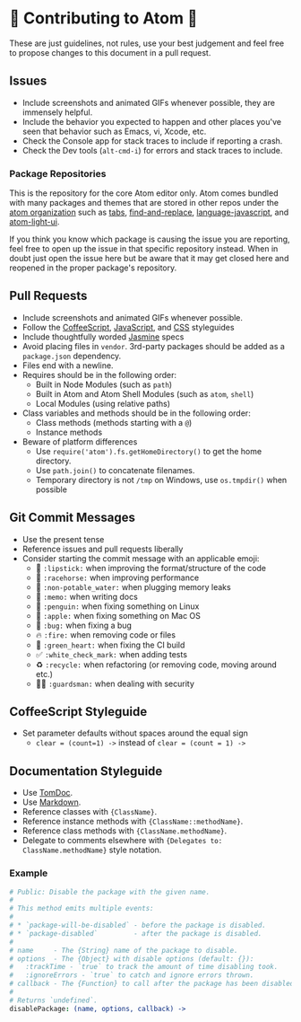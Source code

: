 # :tada: Contributing to Atom :tada:

These are just guidelines, not rules, use your best judgement and feel free
to propose changes to this document in a pull request.

## Issues
  * Include screenshots and animated GIFs whenever possible, they are immensely
    helpful.
  * Include the behavior you expected to happen and other places you've seen
    that behavior such as Emacs, vi, Xcode, etc.
  * Check the Console app for stack traces to include if reporting a crash.
  * Check the Dev tools (`alt-cmd-i`) for errors and stack traces to include.

### Package Repositories

This is the repository for the core Atom editor only. Atom comes bundled with
many packages and themes that are stored in other repos under the
[atom organization](https://github.com/atom) such as [tabs](https://github.com/atom/tabs),
[find-and-replace](https://github.com/atom/find-and-replace),
[language-javascript](https://github.com/atom/language-javascript),
and [atom-light-ui](http://github.com/atom/atom-light-ui).

If you think you know which package is causing the issue you are reporting, feel
free to open up the issue in that specific repository instead. When in doubt
just open the issue here but be aware that it may get closed here and reopened
in the proper package's repository.

## Pull Requests
  * Include screenshots and animated GIFs whenever possible.
  * Follow the [CoffeeScript](#coffeescript-styleguide),
    [JavaScript](https://github.com/styleguide/javascript),
    and [CSS](https://github.com/styleguide/css) styleguides
  * Include thoughtfully worded [Jasmine](http://jasmine.github.io/)
    specs
  * Avoid placing files in `vendor`. 3rd-party packages should be added as a
    `package.json` dependency.
  * Files end with a newline.
  * Requires should be in the following order:
    * Built in Node Modules (such as `path`)
    * Built in Atom and Atom Shell Modules (such as `atom`, `shell`)
    * Local Modules (using relative paths)
  * Class variables and methods should be in the following order:
    * Class methods (methods starting with a `@`)
    * Instance methods
  * Beware of platform differences
    * Use `require('atom').fs.getHomeDirectory()` to get the home directory.
    * Use `path.join()` to concatenate filenames.
    * Temporary directory is not `/tmp` on Windows, use `os.tmpdir()` when
      possible

## Git Commit Messages
  * Use the present tense
  * Reference issues and pull requests liberally
  * Consider starting the commit message with an applicable emoji:
    * :lipstick: `:lipstick:` when improving the format/structure of the code
    * :racehorse: `:racehorse:` when improving performance
    * :non-potable_water: `:non-potable_water:` when plugging memory leaks
    * :memo: `:memo:` when writing docs
    * :penguin: `:penguin:` when fixing something on Linux
    * :apple: `:apple:` when fixing something on Mac OS
    * :bug: `:bug:` when fixing a bug 
    * :fire: `:fire:` when removing code or files
    * :green_heart: `:green_heart:` when fixing the CI build
    * :white_check_mark: `:white_check_mark:` when adding tests
    * :recycle: `:recycle:` when refactoring (or removing code, moving around etc.)
    * :guardsman: `:guardsman:` when dealing with security

## CoffeeScript Styleguide

* Set parameter defaults without spaces around the equal sign
  * `clear = (count=1) ->` instead of `clear = (count = 1) ->`

## Documentation Styleguide

* Use [TomDoc](http://tomdoc.org).
* Use [Markdown](https://daringfireball.net/projects/markdown).
* Reference classes with `{ClassName}`.
* Reference instance methods with `{ClassName::methodName}`.
* Reference class methods with `{ClassName.methodName}`.
* Delegate to comments elsewhere with `{Delegates to: ClassName.methodName}`
  style notation.

### Example

```coffee
# Public: Disable the package with the given name.
#
# This method emits multiple events:
#
# * `package-will-be-disabled` - before the package is disabled.
# * `package-disabled`         - after the package is disabled.
#
# name     - The {String} name of the package to disable.
# options  - The {Object} with disable options (default: {}):
#   :trackTime - `true` to track the amount of time disabling took.
#   :ignoreErrors - `true` to catch and ignore errors thrown.
# callback - The {Function} to call after the package has been disabled.
#
# Returns `undefined`.
disablePackage: (name, options, callback) ->
```

